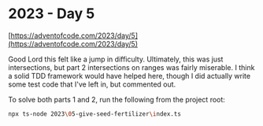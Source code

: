 # 2023 - Day 5

[https://adventofcode.com/2023/day/5](https://adventofcode.com/2023/day/5)

Good Lord this felt like a jump in difficulty. Ultimately, this was just
intersections, but part 2 intersections on ranges was fairly miserable. I think
a solid TDD framework would have helped here, though I did actually write some
test code that I've left in, but commented out.

To solve both parts 1 and 2, run the following from the project root:

```sh
npx ts-node 2023\05-give-seed-fertilizer\index.ts
```
